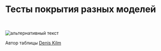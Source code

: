 # Тесты покрытия разных моделей
<br/>

![альтернативный текст](/assets/images/wiki/helpful/wifi-tests/main.png)

Автор таблицы [Denis Kilm](https://t.me/Eiscal)